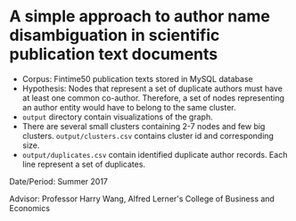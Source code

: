 # A simple approach to author name disambiguation in scientific publication text documents

- Corpus: Fintime50 publication texts stored in MySQL database
- Hypothesis: Nodes that represent a set of duplicate authors must have at least one common co-author. Therefore, a set of nodes representing an author entity would have to belong to the same cluster.
- `output` directory contain visualizations of the graph.
- There are several small clusters containing 2-7 nodes and few big clusters. `output/clusters.csv` contains cluster id and corresponding size.
- `output/duplicates.csv` contain identified duplicate author records. Each line represent a set of duplicates.




Date/Period: Summer 2017

Advisor: Professor Harry Wang, Alfred Lerner's College of Business and Economics

